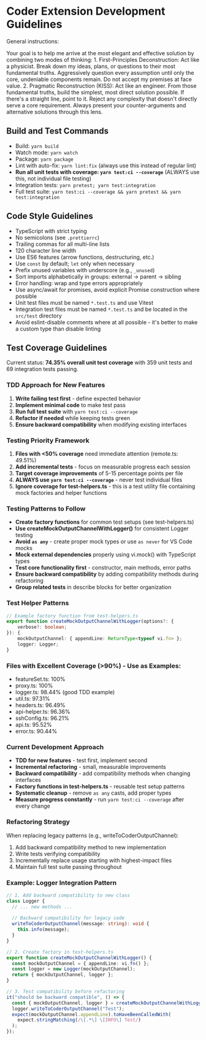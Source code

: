 # Coder Extension Development Guidelines

General instructions:

Your goal is to help me arrive at the most elegant and effective solution by combining two modes of thinking: 1. First-Principles Deconstruction: Act like a physicist. Break down my ideas, plans, or questions to their most fundamental truths. Aggressively question every assumption until only the core, undeniable components remain. Do not accept my premises at face value. 2. Pragmatic Reconstruction (KISS): Act like an engineer. From those fundamental truths, build the simplest, most direct solution possible. If there's a straight line, point to it. Reject any complexity that doesn't directly serve a core requirement. Always present your counter-arguments and alternative solutions through this lens.

## Build and Test Commands

- Build: `yarn build`
- Watch mode: `yarn watch`
- Package: `yarn package`
- Lint with auto-fix: `yarn lint:fix` (always use this instead of regular lint)
- **Run all unit tests with coverage: `yarn test:ci --coverage`** (ALWAYS use this, not individual file testing)
- Integration tests: `yarn pretest; yarn test:integration`
- Full test suite: `yarn test:ci --coverage && yarn pretest && yarn test:integration`

## Code Style Guidelines

- TypeScript with strict typing
- No semicolons (see `.prettierrc`)
- Trailing commas for all multi-line lists
- 120 character line width
- Use ES6 features (arrow functions, destructuring, etc.)
- Use `const` by default; `let` only when necessary
- Prefix unused variables with underscore (e.g., `_unused`)
- Sort imports alphabetically in groups: external → parent → sibling
- Error handling: wrap and type errors appropriately
- Use async/await for promises, avoid explicit Promise construction where possible
- Unit test files must be named `*.test.ts` and use Vitest
- Integration test files must be named `*.test.ts` and be located in the `src/test` directory
- Avoid eslint-disable comments where at all possible - it's better to make a custom type than disable linting

## Test Coverage Guidelines

Current status: **74.35% overall unit test coverage** with 359 unit tests and 69 integration tests passing.

### TDD Approach for New Features

1. **Write failing test first** - define expected behavior
2. **Implement minimal code** to make test pass
3. **Run full test suite** with `yarn test:ci --coverage`
4. **Refactor if needed** while keeping tests green
5. **Ensure backward compatibility** when modifying existing interfaces

### Testing Priority Framework

1. **Files with <50% coverage** need immediate attention (remote.ts: 49.51%)
2. **Add incremental tests** - focus on measurable progress each session
3. **Target coverage improvements** of 5-15 percentage points per file
4. **ALWAYS use `yarn test:ci --coverage`** - never test individual files
5. **Ignore coverage for test-helpers.ts** - this is a test utility file containing mock factories and helper functions

### Testing Patterns to Follow

- **Create factory functions** for common test setups (see test-helpers.ts)
- **Use createMockOutputChannelWithLogger()** for consistent Logger testing
- **Avoid `as any`** - create proper mock types or use `as never` for VS Code mocks
- **Mock external dependencies** properly using vi.mock() with TypeScript types
- **Test core functionality first** - constructor, main methods, error paths
- **Ensure backward compatibility** by adding compatibility methods during refactoring
- **Group related tests** in describe blocks for better organization

### Test Helper Patterns

```typescript
// Example factory function from test-helpers.ts
export function createMockOutputChannelWithLogger(options?: {
	verbose?: boolean;
}): {
	mockOutputChannel: { appendLine: ReturnType<typeof vi.fn> };
	logger: Logger;
}
```

### Files with Excellent Coverage (>90%) - Use as Examples:

- featureSet.ts: 100%
- proxy.ts: 100%
- logger.ts: 98.44% (good TDD example)
- util.ts: 97.31%
- headers.ts: 96.49%
- api-helper.ts: 96.36%
- sshConfig.ts: 96.21%
- api.ts: 95.52%
- error.ts: 90.44%

### Current Development Approach

- **TDD for new features** - test first, implement second
- **Incremental refactoring** - small, measurable improvements
- **Backward compatibility** - add compatibility methods when changing interfaces
- **Factory functions in test-helpers.ts** - reusable test setup patterns
- **Systematic cleanup** - remove `as any` casts, add proper types
- **Measure progress constantly** - run `yarn test:ci --coverage` after every change

### Refactoring Strategy

When replacing legacy patterns (e.g., writeToCoderOutputChannel):

1. Add backward compatibility method to new implementation
2. Write tests verifying compatibility
3. Incrementally replace usage starting with highest-impact files
4. Maintain full test suite passing throughout

### Example: Logger Integration Pattern

```typescript
// 1. Add backward compatibility to new class
class Logger {
  // ... new methods ...
  
  // Backward compatibility for legacy code
  writeToCoderOutputChannel(message: string): void {
    this.info(message);
  }
}

// 2. Create factory in test-helpers.ts
export function createMockOutputChannelWithLogger() {
  const mockOutputChannel = { appendLine: vi.fn() };
  const logger = new Logger(mockOutputChannel);
  return { mockOutputChannel, logger };
}

// 3. Test compatibility before refactoring
it("should be backward compatible", () => {
  const { mockOutputChannel, logger } = createMockOutputChannelWithLogger();
  logger.writeToCoderOutputChannel("Test");
  expect(mockOutputChannel.appendLine).toHaveBeenCalledWith(
    expect.stringMatching(/\[.*\] \[INFO\] Test/)
  );
});
```
